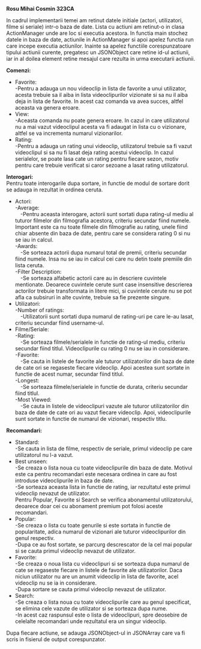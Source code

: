 <b>Rosu Mihai Cosmin 323CA</b>

In cadrul implementarii temei am retinut datele initiale (actori, utilizatori,
filme si seriale) intr-o baza de date. Lista cu actiuni am retinut-o in clasa
ActionManager unde are loc si executia acestora.
In functia main stochez datele in baza de date, actiunile in ActionManager si
apoi apelez functia run care incepe executia actiunilor. Inainte sa apelez
functiile corespunzatoare tipului actiunii curente, pregatesc un JSONObject
care retine id-ul actiunii, iar in al doilea element retine mesajul care
rezulta in urma executarii actiunii.

<b>Comenzi:</b>
- Favorite:  
  -Pentru a adauga un nou videoclip in lista de favorite a unui utilizator,
  acesta trebuie sa il aiba in lista videoclipurilor vizionate si sa nu il
  aiba deja in lista de favorite. In acest caz comanda va avea succes, altfel
  aceasta va genera eroare.
- View:  
  -Aceasta comanda nu poate genera eroare. In cazul in care utilizatorul nu a
  mai vazut videoclipul acesta va fi adaugat in lista cu o vizionare, altfel se
  va incrementa numarul vizionarilor.
- Rating:  
  -Pentru a adauga un rating unui videoclip, utilizatorul trebuie sa fi vazut
  videoclipul si sa nu fi lasat deja rating acestui videoclip. In cazul
  serialelor, se poate lasa cate un rating pentru fiecare sezon, motiv pentru
  care trebuie verificat si caror sezoane a lasat rating utilizatorul.

<b>Interogari:</b>  
Pentru toate interogarile dupa sortare, in functie de modul de sortare dorit se
adauga in rezultat in ordinea ceruta.
- Actori:  
  -Average:  
    &emsp;-Pentru aceasta interogare, actorii sunt sortati dupa rating-ul mediu al
    tuturor filmelor din filmografia acestora, criteriu secundar fiind numele.
    Important este ca nu toate filmele din filmografie au rating, unele fiind
    chiar absente din baza de date, pentru care se considera rating 0 si nu se
    iau in calcul.  
  -Awards:  
    &emsp;-Se sorteaza actorii dupa numarul total de premii, criteriu secundar fiind
    numele. Insa nu se iau in calcul cei care nu detin toate premiile din lista
    ceruta.  
  -Filter Description:  
    &emsp;-Se sorteaza alfabetic actorii care au in descriere cuvintele mentionate.
    Deoarece cuvintele cerute sunt case insensitive descrierea actorilor
    trebuie transformata in litere mici, si cuvintele cerute nu se pot afla
    ca subsiruri in alte cuvinte, trebuie sa fie prezente singure.
- Utilizatori:  
  -Number of ratings:  
    &emsp;-Utilizatorii sunt sortati dupa numarul de rating-uri pe care le-au lasat,
    criteriu secundar fiind username-ul.
- Filme/Seriale:  
  -Rating:  
    &emsp;-Se sorteaza filmele/serialele in functie de rating-ul mediu, criteriu
    secundar fiind titlul. Videoclipurile cu rating 0 nu se iau in considerare.  
  -Favorite:  
    &emsp;-Se cauta in listele de favorite ale tuturor utilizatorilor din baza de
    date de cate ori se regaseste fiecare videoclip. Apoi acestea sunt sortate
    in functie de acest numar, secundar fiind titlul.  
  -Longest:  
    &emsp;-Se sorteaza filmele/serialele in functie de durata, criteriu secundar
    fiind titlul.  
  -Most Viewed:  
    &emsp;-Se cauta in listele de videoclipuri vazute ale tuturor utilizatorilor din
    baza de date de cate ori au vazut fiecare videoclip. Apoi, videoclipurile
    sunt sortate in functie de numarul de vizionari, respectiv titlu.  

<b>Recomandari:</b>
- Standard:  
  -Se cauta in lista de filme, respectiv de seriale, primul videoclip pe care
  utilizatorul nu l-a vazut.
- Best unseen:  
  -Se creaza o lista noua cu toate videoclipurile din baza de date. Motivul
  este ca pentru recomandari este necesara ordinea in care au fost introduse
  videoclipurile in baza de date.  
  -Se sorteaza aceasta lista in functie de rating, iar rezultatul este primul
  videoclip nevazut de utilizator.  
Pentru Popular, Favorite si Search se verifica abonamentul utilizatorului,
deoarece doar cei cu abonament premium pot folosi aceste recomandari.
- Popular:  
  -Se creaza o lista cu toate genurile si este sortata in functie de
  popularitate, adica numarul de vizionari ale tuturor videoclipurilor din
  genul respectiv.  
  -Dupa ce au fost sortate, se parcurg descrescator de la cel mai popular si se
  cauta primul videoclip nevazut de utilizator.
- Favorite:  
  -Se creaza o noua lista cu videoclipuri si se sorteaza dupa numarul de cate
  se regaseste fiecare in listele de favorite ale utilizatorilor. Daca niciun
  utilizator nu are un anumit videoclip in lista de favorite, acel videoclip nu
  se ia in considerare.  
  -Dupa sortare se cauta primul videoclip nevazut de utilizator.
- Search:  
  -Se creaza o lista noua cu toate videoclipurile care au genul specificat, se
  elimina cele vazute de utilizator si se sorteaza dupa nume.  
  -In acest caz raspunsul este o lista de videoclipuri, spre deosebire de
  celelalte recomandari unde rezultatul era un singur videoclip.

Dupa fiecare actiune, se adauga JSONObject-ul in JSONArray care va fi scris
in fisierul de output corespunzator.
